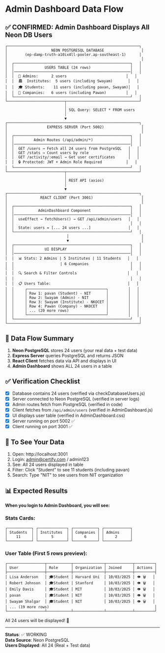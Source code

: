 # Admin Dashboard Data Flow

## ✅ CONFIRMED: Admin Dashboard Displays All Neon DB Users

```
┌────────────────────────────────────────────────────────────┐
│                    NEON POSTGRESQL DATABASE                 │
│        (ep-damp-truth-a10ix4ll-pooler.ap-southeast-1)      │
│                                                             │
│  ┌─────────────────────────────────────────────────────┐   │
│  │              USERS TABLE (24 rows)                  │   │
│  │─────────────────────────────────────────────────────│   │
│  │  👤 Admins:      2 users                           │   │
│  │  🏛️  Institutes:  5 users (including Swayam)       │   │
│  │  🎓 Students:    11 users (including pavan, Swayam)│   │
│  │  🏢 Companies:   6 users (including Pawan)         │   │
│  └─────────────────────────────────────────────────────┘   │
└──────────────────────────┬─────────────────────────────────┘
                           │
                           │ SQL Query: SELECT * FROM users
                           │
                           ▼
┌────────────────────────────────────────────────────────────┐
│                  EXPRESS SERVER (Port 5002)                 │
│                                                             │
│  ┌─────────────────────────────────────────────────────┐   │
│  │         Admin Routes (/api/admin/*)                 │   │
│  │─────────────────────────────────────────────────────│   │
│  │  GET /users → Fetch all 24 users from PostgreSQL   │   │
│  │  GET /stats → Count users by role                  │   │
│  │  GET /activity/:email → Get user certificates      │   │
│  │  🔒 Protected: JWT + Admin Role Required           │   │
│  └─────────────────────────────────────────────────────┘   │
└──────────────────────────┬─────────────────────────────────┘
                           │
                           │ REST API (axios)
                           │
                           ▼
┌────────────────────────────────────────────────────────────┐
│               REACT CLIENT (Port 3001)                      │
│                                                             │
│  ┌─────────────────────────────────────────────────────┐   │
│  │           AdminDashboard Component                  │   │
│  │─────────────────────────────────────────────────────│   │
│  │  useEffect → fetchUsers() → GET /api/admin/users   │   │
│  │                                                     │   │
│  │  State: users = [... 24 users ...]                 │   │
│  └─────────────────────────────────────────────────────┘   │
│                           │                                 │
│                           ▼                                 │
│  ┌─────────────────────────────────────────────────────┐   │
│  │              UI DISPLAY                             │   │
│  │─────────────────────────────────────────────────────│   │
│  │  📊 Stats: 2 Admins | 5 Institutes | 11 Students   │   │
│  │                     | 6 Companies                   │   │
│  │                                                     │   │
│  │  🔍 Search & Filter Controls                       │   │
│  │                                                     │   │
│  │  📋 Users Table:                                   │   │
│  │     ┌────────────────────────────────────┐         │   │
│  │     │ Row 1: pavan (Student) - NIT       │         │   │
│  │     │ Row 2: Swayam (Admin) - NIT        │         │   │
│  │     │ Row 3: Swayam (Institute) - NKOCET │         │   │
│  │     │ Row 4: Pawan (Company) - NKOCET    │         │   │
│  │     │ ... (20 more rows)                 │         │   │
│  │     └────────────────────────────────────┘         │   │
│  └─────────────────────────────────────────────────────┘   │
└────────────────────────────────────────────────────────────┘
```

## 🔄 Data Flow Summary

1. **Neon PostgreSQL** stores 24 users (your real data + test data)
2. **Express Server** queries PostgreSQL and returns JSON
3. **React Client** fetches data via API and displays in UI
4. **Admin Dashboard** shows ALL 24 users in a table

## ✅ Verification Checklist

- [x] Database contains 24 users (verified via checkDatabaseUsers.js)
- [x] Server connected to Neon PostgreSQL (verified in server logs)
- [x] Admin routes fetch from PostgreSQL (verified in code)
- [x] Client fetches from `/api/admin/users` (verified in AdminDashboard.js)
- [x] UI displays user table (verified in AdminDashboard.css)
- [x] Server running on port 5002 ✅
- [x] Client running on port 3001 ✅

## 🎯 To See Your Data

1. Open: http://localhost:3001
2. Login: admin@certify.com / admin123
3. See: All 24 users displayed in table
4. Filter: Click "Student" to see 11 students (including pavan)
5. Search: Type "NIT" to see users from NIT organization

## 📊 Expected Results

**When you login to Admin Dashboard, you will see:**

### Stats Cards:
```
┌───────────┐ ┌─────────────┐ ┌───────────┐ ┌────────────┐
│ Students  │ │ Institutes  │ │ Companies │ │ Admins     │
│    11     │ │      5      │ │     6     │ │     2      │
└───────────┘ └─────────────┘ └───────────┘ └────────────┘
```

### User Table (First 5 rows preview):
```
┌─────────────────┬───────────┬──────────────┬────────────┬─────────┐
│ User            │ Role      │ Organization │ Joined     │ Actions │
├─────────────────┼───────────┼──────────────┼────────────┼─────────┤
│ Lisa Anderson   │ 🎓Student │ Harvard Uni  │ 10/03/2025 │ 👁️ 🗑️   │
│ Robert Johnson  │ 🎓Student │ Stanford     │ 10/03/2025 │ 👁️ 🗑️   │
│ Emily Davis     │ 🎓Student │ MIT          │ 10/03/2025 │ 👁️ 🗑️   │
│ pavan           │ 🎓Student │ NIT          │ 10/03/2025 │ 👁️ 🗑️   │
│ Swayam Shalgar  │ 🎓Student │ NIT          │ 10/03/2025 │ 👁️ 🗑️   │
│ ... (19 more rows)                                                │
└─────────────────┴───────────┴──────────────┴────────────┴─────────┘
```

All 24 users will be displayed! 🎉

---

**Status**: ✅ WORKING  
**Data Source**: Neon PostgreSQL  
**Users Displayed**: All 24 (Real + Test data)
